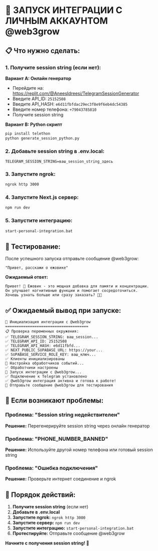 # 🚀 ЗАПУСК ИНТЕГРАЦИИ С ЛИЧНЫМ АККАУНТОМ @web3grow

## 📋 Что нужно сделать:

### 1. **Получите session string (если нет):**

**Вариант A: Онлайн генератор**
- Перейдите на: https://replit.com/@AneesIdreesi/TelegramSessionGenerator
- Введите API_ID: `25152508`
- Введите API_HASH: `e6d11fbfdac29ec3f8e9f6eb4dc54385`
- Введите номер телефона: `+79043785810`
- Получите session string

**Вариант B: Python скрипт**
```bash
pip install telethon
python generate_session_python.py
```

### 2. **Добавьте session string в .env.local:**
```env
TELEGRAM_SESSION_STRING=ваш_session_string_здесь
```

### 3. **Запустите ngrok:**
```bash
ngrok http 3000
```

### 4. **Запустите Next.js сервер:**
```bash
npm run dev
```

### 5. **Запустите интеграцию:**
```bash
start-personal-integration.bat
```

## 🧪 Тестирование:

После успешного запуска отправьте сообщение @web3grow:
```
"Привет, расскажи о ежовике"
```

**Ожидаемый ответ:**
```
Привет! 👋 Ежовик - это мощная добавка для памяти и концентрации. 
Он улучшает когнитивные функции и помогает сосредоточиться. 
Хочешь узнать больше или сразу заказать? 🧠✨
```

## ✅ Ожидаемый вывод при запуске:

```
🤖 Инициализация интеграции с @web3grow
=====================================
📋 Проверка переменных окружения:
✅ TELEGRAM_SESSION_STRING: ваш_session...
✅ TELEGRAM_API_ID: 25152508
✅ TELEGRAM_API_HASH: e6d11fbfd...
✅ NEXT_PUBLIC_SUPABASE_URL: https://your...
✅ SUPABASE_SERVICE_ROLE_KEY: ваш_ключ...
✅ Клиенты инициализированы
🔧 Настройка обработчиков событий...
✅ Обработчики настроены
🚀 Запуск интеграции с @web3grow...
✅ Подключение к Telegram установлено
✅ @web3grow интеграция активна и готова к работе!
📱 Отправьте сообщение @web3grow для тестирования
```

## 🚨 Если возникают проблемы:

### **Проблема: "Session string недействителен"**
**Решение:** Перегенерируйте session string через онлайн генератор

### **Проблема: "PHONE_NUMBER_BANNED"**
**Решение:** Используйте другой номер телефона или готовый session string

### **Проблема: "Ошибка подключения"**
**Решение:** Проверьте интернет соединение и ngrok

## 🎯 Порядок действий:

1. **Получите session string** (если нет)
2. **Добавьте в .env.local**
3. **Запустите ngrok:** `ngrok http 3000`
4. **Запустите сервер:** `npm run dev`
5. **Запустите интеграцию:** `start-personal-integration.bat`
6. **Протестируйте:** Отправьте сообщение @web3grow

**Начните с получения session string! 🚀** 